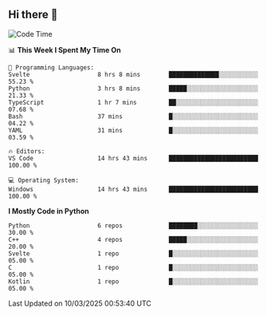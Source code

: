 ## Hi there 👋

<!--START_SECTION:waka-->
![Code Time](http://img.shields.io/badge/Code%20Time-64%20hrs%2048%20mins-blue)

📊 **This Week I Spent My Time On** 

```text
💬 Programming Languages: 
Svelte                   8 hrs 8 mins        ██████████████░░░░░░░░░░░   55.23 % 
Python                   3 hrs 8 mins        █████░░░░░░░░░░░░░░░░░░░░   21.33 % 
TypeScript               1 hr 7 mins         ██░░░░░░░░░░░░░░░░░░░░░░░   07.68 % 
Bash                     37 mins             █░░░░░░░░░░░░░░░░░░░░░░░░   04.22 % 
YAML                     31 mins             █░░░░░░░░░░░░░░░░░░░░░░░░   03.59 % 

🔥 Editors: 
VS Code                  14 hrs 43 mins      █████████████████████████   100.00 % 

💻 Operating System: 
Windows                  14 hrs 43 mins      █████████████████████████   100.00 % 
```

**I Mostly Code in Python** 

```text
Python                   6 repos             ████████░░░░░░░░░░░░░░░░░   30.00 % 
C++                      4 repos             █████░░░░░░░░░░░░░░░░░░░░   20.00 % 
Svelte                   1 repo              █░░░░░░░░░░░░░░░░░░░░░░░░   05.00 % 
C                        1 repo              █░░░░░░░░░░░░░░░░░░░░░░░░   05.00 % 
Kotlin                   1 repo              █░░░░░░░░░░░░░░░░░░░░░░░░   05.00 % 
```




 Last Updated on 10/03/2025 00:53:40 UTC
<!--END_SECTION:waka-->
